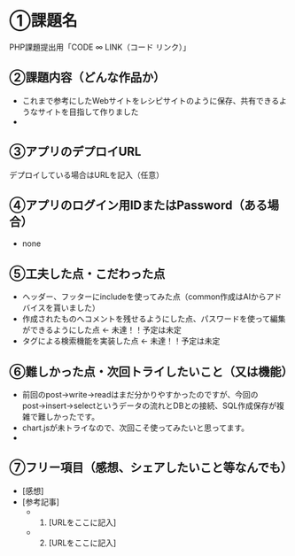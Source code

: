 # ①課題名
PHP課題提出用「CODE ∞ LINK（コード リンク）」

## ②課題内容（どんな作品か）
- これまで参考にしたWebサイトをレシピサイトのように保存、共有できるようなサイトを目指して作りました
- 

## ③アプリのデプロイURL
デプロイしている場合はURLを記入（任意）

## ④アプリのログイン用IDまたはPassword（ある場合）
- none

## ⑤工夫した点・こだわった点
- ヘッダー、フッターにincludeを使ってみた点（common作成はAIからアドバイスを貰いました）
- 作成されたものへコメントを残せるようにした点、パスワードを使って編集ができるようにした点 ← 未達！！予定は未定
- タグによる検索機能を実装した点 ← 未達！！予定は未定

## ⑥難しかった点・次回トライしたいこと（又は機能）
- 前回のpost→write→readはまだ分かりやすかったのですが、今回のpost→insert→selectというデータの流れとDBとの接続、SQL作成保存が複雑で難しかったです。
- chart.jsが未トライなので、次回こそ使ってみたいと思ってます。
- 

## ⑦フリー項目（感想、シェアしたいこと等なんでも）
- [感想]
- [参考記事]
  - 1. [URLをここに記入]
  - 2. [URLをここに記入]
